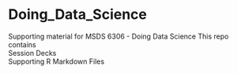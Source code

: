 # Doing_Data_Science
Supporting material for MSDS 6306 - Doing Data Science
    This repo contains  
        Session Decks  
        Supporting R Markdown Files  

